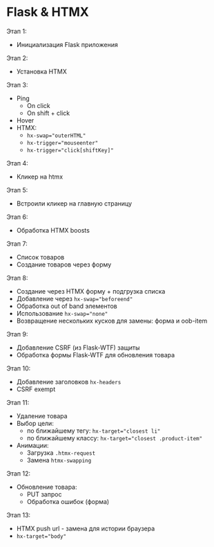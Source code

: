 # Flask & HTMX

Этап 1:
- Инициализация Flask приложения

Этап 2:
- Установка HTMX

Этап 3:
- Ping
  - On click
  - On shift + click
- Hover
- HTMX:
  - `hx-swap="outerHTML"`
  - `hx-trigger="mouseenter"`
  - `hx-trigger="click[shiftKey]"`

Этап 4:
- Кликер на htmx

Этап 5:
- Встроили кликер на главную страницу

Этап 6:
- Обработка HTMX boosts

Этап 7:
- Список товаров
- Создание товаров через форму

Этап 8:
- Создание через HTMX форму + подгрузка списка
- Добавление через `hx-swap="beforeend"`
- Обработка out of band элементов
- Использование `hx-swap="none"`
- Возвращение нескольких кусков для замены: форма и oob-item

Этап 9:
- Добавление CSRF (из Flask-WTF) защиты
- Обработка формы Flask-WTF для обновления товара

Этап 10:
- Добавление заголовков `hx-headers`
- CSRF exempt

Этап 11:
- Удаление товара 
- Выбор цели:
  - по ближайшему тегу: `hx-target="closest li"`
  - по ближайшему классу: `hx-target="closest .product-item"`
- Анимации:
  - Загрузка `.htmx-request`
  - Замена `htmx-swapping`

Этап 12:
- Обновление товара:
  - PUT запрос
  - Обработка ошибок (форма)

Этап 13:
- HTMX push url - замена для истории браузера
- `hx-target="body"`